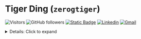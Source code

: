 # Tiger Ding (`zerogtiger`)

![Visitors](https://api.visitorbadge.io/api/visitors?path=zerogtiger&countColor=%23ff8a65&style=flat) ![GitHub followers](https://img.shields.io/github/followers/zerogtiger?label=Follow&style=social) [![Static Badge](https://img.shields.io/badge/zerotiger.ca-ffffff)](https://www.zerotiger.ca/) [![Linkedin](https://img.shields.io/badge/-Tiger_Ding-blue?logo=Linkedin&logoColor=white&link=https://www.linkedin.com/in/tiger-ding-16880a247/)](https://www.linkedin.com/in/tiger-ding-16880a247/)  [![Gmail](https://img.shields.io/badge/Gmail-zerogtiger%40gmail.com-red?logo=gmail)](mailto:zerogtiger@gmail.com) 

<details>
  <summary> Details: Click to expand</summary>
<br/>
CS @ University of Waterloo

### Moderately experienced with:

![experienced languages](https://skillicons.dev/icons?i=cpp,py&theme=dark)
![experienced technologies](https://skillicons.dev/icons?i=neovim,blender,latex&theme=light)


  <img src="https://github-readme-streak-stats.herokuapp.com/?user=zerogtiger&theme=graywhite&include_all_commits=true&count_private=true" height="160"><br>
  </details>
